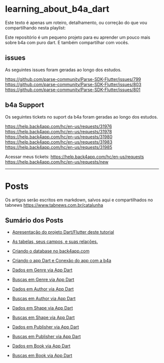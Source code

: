 # learning_about_b4a_dart

Este texto é apenas um roteiro, detalhamento, ou correção do que vou compartilhando nesta playlist: 

Este repositório é um pequeno projeto para eu aprender um pouco mais sobre b4a com puro dart. E também compartilhar com vocês.

## issues
As seguintes issues foram geradas ao longo dos estudos.

https://github.com/parse-community/Parse-SDK-Flutter/issues/799
https://github.com/parse-community/Parse-SDK-Flutter/issues/803
https://github.com/parse-community/Parse-SDK-Flutter/issues/801

## b4a Support
Os seguintes tickets no suport da b4a foram geradas ao longo dos estudos.

https://help.back4app.com/hc/en-us/requests/31976
https://help.back4app.com/hc/en-us/requests/31978
https://help.back4app.com/hc/en-us/requests/31980
https://help.back4app.com/hc/en-us/requests/31983
https://help.back4app.com/hc/en-us/requests/31985

Acessar meus tickets:
https://help.back4app.com/hc/en-us/requests
https://help.back4app.com/hc/en-us/requests/new

---

# Posts
Os artigos serão escritos em markdown, salvos aqui e compartilhados no tabnews https://www.tabnews.com.br/catalunha

## Sumário dos Posts

* [Apresentação do projeto Dart/Flutter deste tutorial](/readmes/apresentacao.md)

* [As tabelas, seus campos, e suas relações.](readmes/tabelas.md)
* [Criando o database no back4app.com](readmes/database.md)
* [Criando o app Dart e Conexão do app com a b4a](readmes/app.md)
* [Dados em Genre via App Dart](readmes/genre_dados.md)
* [Buscas em Genre via App Dart](readmes/genre_buscas.md)
* [Dados em Author via App Dart](readmes/author_dados.md)
* [Buscas em Author via App Dart](readmes/author_buscas.md)
* [Dados em Shape via App Dart](readmes/shape_dados.md)
* [Buscas em Shape via App Dart](readmes/shape_buscas.md)
* [Dados em Publisher via App Dart](readmes/publisher_dados.md)
* [Buscas em Publisher via App Dart](readmes/publisher_buscas.md)
* [Dados em Book via App Dart](readmes/book_dados.md)
* [Buscas em Book via App Dart](readmes/book_buscas.md)

